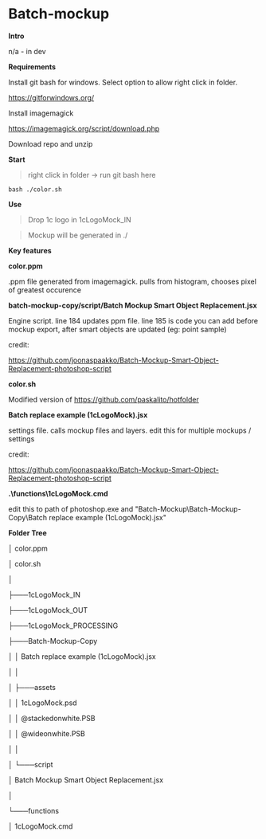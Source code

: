 # Batch-mockup

**Intro**

n/a - in dev

**Requirements**

Install git bash for windows. Select option to allow right click in folder.
 
https://gitforwindows.org/

Install imagemagick 

https://imagemagick.org/script/download.php

Download repo and unzip

**Start**

>right click in folder -> run git bash here

```
bash ./color.sh
```

**Use**

>Drop 1c logo in 1cLogoMock_IN

>Mockup will be generated in ./

**Key features**

**color.ppm**

.ppm file generated from imagemagick. pulls from histogram, chooses pixel of greatest occurence

**batch-mockup-copy/script/Batch Mockup Smart Object Replacement.jsx**

Engine script. line 184 updates ppm file. line 185 is code you can add before mockup export, after smart objects are updated (eg: point sample)

credit: 

https://github.com/joonaspaakko/Batch-Mockup-Smart-Object-Replacement-photoshop-script 

**color.sh**

Modified version of https://github.com/paskalito/hotfolder

**Batch replace example (1cLogoMock).jsx**

settings file. calls mockup files and layers. edit this for multiple mockups / settings

credit:

https://github.com/joonaspaakko/Batch-Mockup-Smart-Object-Replacement-photoshop-script

**.\functions\1cLogoMock.cmd**

edit this to path of photoshop.exe and "Batch-Mockup\Batch-Mockup-Copy\Batch replace example (1cLogoMock).jsx"

**Folder Tree**

│   color.ppm

│   color.sh

│

├───1cLogoMock_IN

├───1cLogoMock_OUT

├───1cLogoMock_PROCESSING

├───Batch-Mockup-Copy

│   │   Batch replace example (1cLogoMock).jsx

│   │

│   ├───assets

│   │       1cLogoMock.psd

│   │       @stackedonwhite.PSB

│   │       @wideonwhite.PSB

│   │

│   └───script

│           Batch Mockup Smart Object Replacement.jsx

│

└───functions

│           1cLogoMock.cmd
